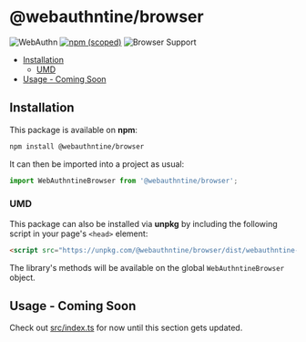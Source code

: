 <!-- omit in toc -->
# @webauthntine/browser
![WebAuthn](https://img.shields.io/badge/WebAuthn-Simplified-blueviolet?style=for-the-badge&logo=WebAuthn)
[![npm (scoped)](https://img.shields.io/npm/v/@webauthntine/browser?style=for-the-badge&logo=npm)](https://www.npmjs.com/package/@webauthntine/browser)
![Browser Support](https://img.shields.io/badge/Browser-ES2018+-brightgreen?style=for-the-badge&logo=Mozilla+Firefox)

- [Installation](#installation)
  - [UMD](#umd)
- [Usage - Coming Soon](#usage---coming-soon)

## Installation

This package is available on **npm**:

```sh
npm install @webauthntine/browser
```

It can then be imported into a project as usual:

```js
import WebAuthntineBrowser from '@webauthntine/browser';
```

### UMD

This package can also be installed via **unpkg** by including the following script in your page's `<head>` element:

```html
<script src="https://unpkg.com/@webauthntine/browser/dist/webauthntine-browser.min.js"></script>
```

The library's methods will be available on the global `WebAuthntineBrowser` object.

## Usage - Coming Soon

Check out [src/index.ts](./src/index.ts) for now until this section gets updated.

